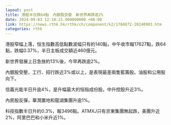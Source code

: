 ```yaml
---
layout: post
title: 港股半日跌64點　內銀股受壓　新世界再跌逾2%
date: 2024-09-03 12:10:21.000000000 +08:00
link: https://news.rthk.hk/rthk/ch/component/k2/1768872-20240903.htm
categories: rthk
---
```


港股窄幅上落，恒生指數高低點數波幅只有約140點，中午收市報17627點，跌64點，跌幅0.37%，半日主板成交額近460億元。

新世界發展上日急挫約13%後，今早再跌逾2%。

內銀股受壓，工行、招行跌近3%或以上，是表現最差兩隻藍籌股。油股和公用股向下。

信義光能半日升逾4%，是升幅最大的恒指成份股。中升控股升近3%。

內房股反彈，華潤置地和龍湖集團升逾1%。

科技指數半日升約0.3%，報3496點。ATMXJ只有京東集團無起跌，美團升近2%，阿里巴巴和小米升近1%。
